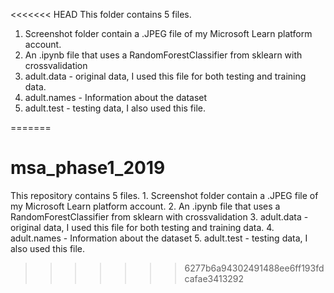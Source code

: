 <<<<<<< HEAD
This folder contains 5 files. 
1. Screenshot folder contain a .JPEG file of my Microsoft Learn platform account.
2. An .ipynb file that uses a RandomForestClassifier from sklearn with crossvalidation
3. adult.data - original data, I used this file for both testing and training data. 
4. adult.names - Information about the dataset
5. adult.test - testing data, I also used this file. 

=======
# msa_phase1_2019
This repository contains 5 files.  1. Screenshot folder contain a .JPEG file of my Microsoft Learn platform account. 2. An .ipynb file that uses a RandomForestClassifier from sklearn with crossvalidation 3. adult.data - original data, I used this file for both testing and training data.  4. adult.names - Information about the dataset 5. adult.test - testing data, I also used this file. 
>>>>>>> 6277b6a94302491488ee6ff193fdcafae3413292
